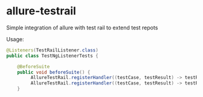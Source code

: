# allure-testrail
Simple integration of allure with test rail to extend test repots

Usage:
```java
@Listeners(TestRailListener.class)
public class TestNgListenerTests {

    @BeforeSuite
    public void beforeSuite() {
         AllureTestRail.registerHandler((testCase, testResult) -> testResult.setDescription(testCase.getCustomCaseDescription()));
         AllureTestRail.registerHandler((testCase, testResult) -> testResult.setFullName(testCase.getTitle()));
    }
```
